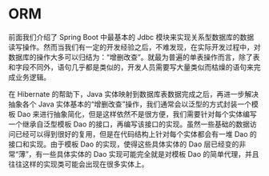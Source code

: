 # ORM

前面我们介绍了 Spring Boot 中最基本的 Jdbc 模块来实现关系型数据库的数据读写操作。然而当我们有一定的开发经验之后，不难发现，在实际开发过程中，对数据库的操作大多可以归结为：“增删改查”。就最为普遍的单表操作而言，除了表和字段不同外，语句几乎都是类似的，开发人员需要写大量类似而枯燥的语句来完成业务逻辑。

在 Hibernate 的帮助下，Java 实体映射到数据库表数据完成之后，再进一步解决抽象各个 Java 实体基本的“增删改查”操作，我们通常会以泛型的方式封装一个模板 Dao 来进行抽象简化，但是这样依然不是很方便，我们需要针对每个实体编写一个继承自泛型模板 Dao 的接口，再编写该接口的实现。虽然一些基础的数据访问已经可以得到很好的复用，但是在代码结构上针对每个实体都会有一堆 Dao 的接口和实现。由于模板 Dao 的实现，使得这些具体实体的 Dao 层已经变的非常“薄”，有一些具体实体的 Dao 实现可能完全就是对模板 Dao 的简单代理，并且往往这样的实现类可能会出现在很多实体上。

